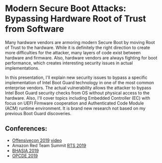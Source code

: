 # Modern Secure Boot Attacks: Bypassing Hardware Root of Trust from Software
Many hardware vendors are armoring modern Secure Boot by moving Root of Trust to the hardware. While it is definitely the right direction to create more difficulties for the attacker, many layers of code exist between hardware and firmware. Also, hardware vendors are always fighting for boot performance, which creates interesting security issues in actual implementations.

In this presentation, I'll explain new security issues to bypass a specific implementation of Intel Boot Guard technology in one of the most common enterprise vendors. The actual vulnerability allows the attacker to bypass Intel Boot Guard security checks from OS without physical access to the hardware. Also, I'll cover topics including Embedded Controller (EC) with focus on UEFI Firmware cooperation and Authenticated Code Module (ACM) runtime environment. It is brand new research not based on my previous Boot Guard discoveries.


## Conferences:
* [Offensivecon 2019](https://www.offensivecon.org/speakers/2019/alex-matrosov.html) [video](https://www.youtube.com/watch?v=Ap-2CnoyBek)
* Amazon Red Team Summit [RTS 2019](https://redteamsummit.com)
* [BHASIA 2019](https://www.blackhat.com/asia-19/briefings/schedule/#modern-secure-boot-attacks-bypassing-hardware-root-of-trust-from-software-13950)
* [OPCDE 2019](https://emirates.opcde.com/speaker/alex-matrosov/)
